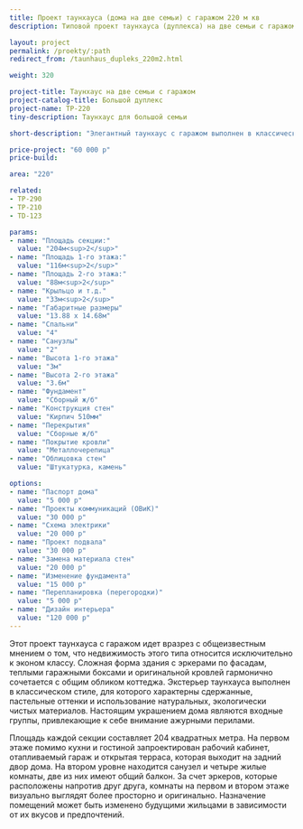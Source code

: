 ```yaml
---
title: Проект таунхауса (дома на две семьи) с гаражом 220 м кв
description: Типовой проект таунхауса (дуплекса) на две семьи с гаражом, из кирпича, газобетона или пеноблока. Площадь секции&#58; 220 м.кв.

layout: project
permalink: /proekty/:path
redirect_from: /taunhaus_dupleks_220m2.html

weight: 320

project-title: Таунхаус на две семьи с гаражом
project-catalog-title: Большой дуплекс
project-name: TP-220
tiny-description: Таунхаус для большой семьи

short-description: "Элегантный таунхаус с гаражом выполнен в классическом стиле. Сложный силуэт привлекает внимание. Изящные кованые узоры украшают ограждения, подчеркивая красоту и сдержанность дома. Он смотрится очень красиво и легко впишется в любой пейзаж. Проект представляет собой просторный двухэтажный таунхаус на две большие семьи. Площадь одной секции 220 м<sup>2</sup>. На первом этаже расположена гостевая зона и кабинет, а на втором - жилая зона из четырех комнат."

price-project: "60 000 р"
price-build:

area: "220"

related:
- TP-290
- TP-210
- TD-123

params:
- name: "Площадь секции:"
  value: "204м<sup>2</sup>"
- name: "Площадь 1-го этажа:"
  value: "116м<sup>2</sup>"
- name: "Площадь 2-го этажа:"
  value: "88м<sup>2</sup>"
- name: "Крыльцо и т.д."
  value: "33м<sup>2</sup>"
- name: "Габаритные размеры"
  value: "13.88 x 14.68м"
- name: "Спальни"
  value: "4"
- name: "Санузлы"
  value: "2"
- name: "Высота 1-го этажа"
  value: "3м"
- name: "Высота 2-го этажа"
  value: "3.6м"
- name: "Фундамент"
  value: "Сборный ж/б"
- name: "Конструкция стен"
  value: "Кирпич 510мм"
- name: "Перекрытия"
  value: "Сборные ж/б"
- name: "Покрытие кровли"
  value: "Металлочерепица"
- name: "Облицовка стен"
  value: "Штукатурка, камень"

options:
- name: "Паспорт дома"
  value: "5 000 р"
- name: "Проекты коммуникаций (ОВиК)"
  value: "30 000 р"
- name: "Схема электрики"
  value: "20 000 р"
- name: "Проект подвала"
  value: "30 000 р"
- name: "Замена материала стен"
  value: "20 000 р"
- name: "Изменение фундамента"
  value: "15 000 р"
- name: "Перепланировка (перегородки)"
  value: "5 000 р"
- name: "Дизайн интерьера"
  value: "120 000 р"
---
```

Этот проект таунхауса с гаражом идет вразрез с общеизвестным мнением о том, что недвижимость этого типа относится исключительно к эконом классу. Сложная форма здания с эркерами по фасадам, теплыми гаражными боксами и оригинальной кровлей гармонично сочетается с общим обликом коттеджа. Экстерьер таунхауса выполнен в классическом стиле, для которого характерны сдержанные, пастельные оттенки и использование натуральных, экологически чистых материалов. Настоящим украшением дома являются входные группы, привлекающие к себе внимание ажурными перилами.

Площадь каждой секции составляет 204 квадратных метра. На первом этаже помимо кухни и гостиной запроектирован рабочий кабинет, отапливаемый гараж и открытая терраса, которая выходит на задний двор дома. На втором уровне находится санузел и четыре жилые комнаты, две из них имеют общий балкон. За счет эркеров, которые расположены напротив друг друга, комнаты на первом и втором этаже визуально выглядят более просторно и оригинально. Назначение помещений может быть изменено будущими жильцами в зависимости от их вкусов и предпочтений.